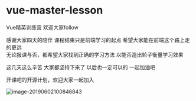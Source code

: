 # vue-master-lesson
Vue精英训练营 欢迎大家follow

感谢大家四天的陪伴  课程结束只是前端学习的起点 希望大家能在前端这个路上走的更远  
无论报课与否，都希望大家找到正确的学习方法 以能否造出轮子衡量学习效果 

这几天这么辛苦 大家都坚持下来了 以后也一定可以的 一起加油吧

开课吧的开源计划，欢迎大家一起加入



![image-20190602100846843](./assets/image-20190602100846843.png)